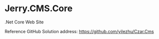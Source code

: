 # Jerry.CMS.Core
.Net Core Web Site

Reference GitHub Solution address: https://github.com/yilezhu/Czar.Cms
